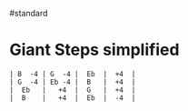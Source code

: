 #standard

# Giant Steps simplified

```
| B  -4 | G  -4 |  Eb  |  +4  |
| G  -4 | Eb -4 |  B   |  +4  |
|  Eb   |   +4  |  G   |  +4  |
|  B    |   +4  |  Eb  |  -4  |
```
